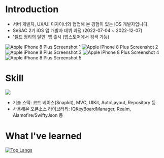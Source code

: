 # Introduction

- 서버 개발자, UX/UI 디자이너와 협업해 본 경험이 있는 iOS 개발자입니다.
- SeSAC 2기 iOS 앱 개발자 데뷔 과정 (2022-07-04 ~ 2022-12-07)
- '셀프 정리의 달인' 앱 출시 (앱스토어에서 검색 가능)

![Apple iPhone 8 Plus Screenshot 1](https://user-images.githubusercontent.com/87454813/198912556-6470bd3c-eebc-4770-998d-01bebb5f65bc.png)
![Apple iPhone 8 Plus Screenshot 2](https://user-images.githubusercontent.com/87454813/198912560-ff0c20ff-c1b9-4940-9d95-67fa72f23357.png)
![Apple iPhone 8 Plus Screenshot 3](https://user-images.githubusercontent.com/87454813/198912562-4bdbce8a-e55d-4eb2-921d-19099cb0e2ef.png)
![Apple iPhone 8 Plus Screenshot 4](https://user-images.githubusercontent.com/87454813/198912564-ecbb5dd1-ea6d-42a0-b073-7fa7b146f02c.png)
![Apple iPhone 8 Plus Screenshot 5](https://user-images.githubusercontent.com/87454813/198912567-a4e07965-a288-45dd-9343-10b070ca9493.png)


# Skill

<img src="https://img.shields.io/badge/Swift-F05138?style=flat-square&logo=Swift&logoColor=white"/>

- 기술 스택: 코드 베이스(Snapkit), MVC, UIKit, AutoLayout, Repository 등
- 사용해본 오픈소스 라이브러리: IQKeyBoardManager, Realm, Alamofire/SwiftyJson 등


# What I've learned

[![Top Langs](https://github-readme-stats.vercel.app/api/top-langs/?username=SeungYeonMichelleYoo&layout=compact)](https://github.com/SeungYeonMichelleYoo/github-readme-stats)


<!--
**SeungYeonMichelleYoo/SeungYeonMichelleYoo** is a ✨ _special_ ✨ repository because its `README.md` (this file) appears on your GitHub profile.

Here are some ideas to get you started:

- 🔭 I’m currently working on ...
- 🌱 I’m currently learning ...
- 👯 I’m looking to collaborate on ...
- 🤔 I’m looking for help with ...
- 💬 Ask me about ...
- 📫 How to reach me: ...
- 😄 Pronouns: ...
- ⚡ Fun fact: ...
-->
